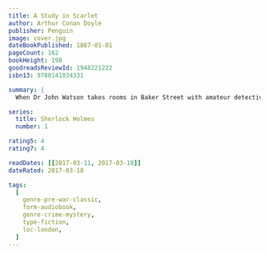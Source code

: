 ```yaml
---
title: A Study in Scarlet
author: Arthur Conan Doyle
publisher: Penguin
image: cover.jpg
dateBookPublished: 1887-01-01
pageCount: 162
bookHeight: 198
goodreadsReviewId: 1948221222
isbn13: 9780141034331

summary: |
  When Dr John Watson takes rooms in Baker Street with amateur detective Sherlock Holmes, he has no idea that he is about to enter a shadowy world of criminality and violence. Accompanying Holmes to an ill-omened house in south London, Watson is startled to find a dead man whose face is contorted in a rictus of horror. There is no mark of violence on the body yet a single word is written on the wall in blood. Dr Watson is as baffled as the police, but Holmes’s brilliant analytical skills soon uncover a trail of murder, revenge and lost love…

series:
  title: Sherlock Holmes
  number: 1

rating5: 4
rating7: 4

readDates: [[2017-03-11, 2017-03-18]]
dateRated: 2017-03-18

tags:
  [
    genre-pre-war-classic,
    form-audiobook,
    genre-crime-mystery,
    type-fiction,
    loc-london,
  ]
---
```

